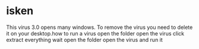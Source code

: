 # isken
This virus 3.0 opens many windows. To remove the virus you need to delete it on your desktop.how to run a virus open the folder open the virus click extract everything wait open the folder open the virus and run it
